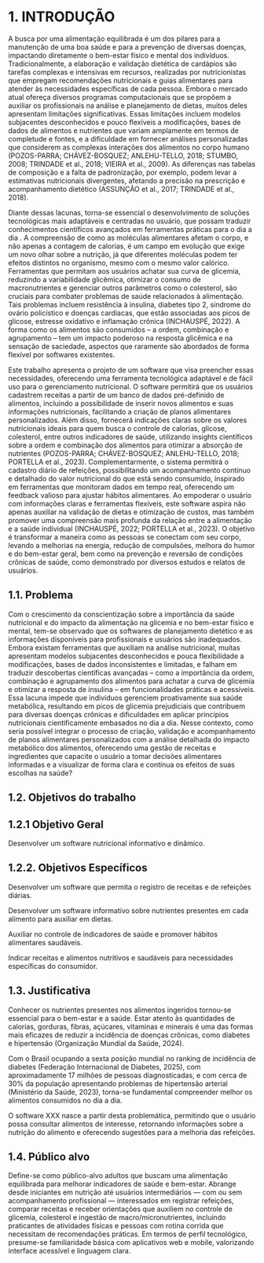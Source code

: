 # 1. INTRODUÇÃO

A busca por uma alimentação equilibrada é um dos pilares para a manutenção de uma boa saúde e para a prevenção de diversas doenças, impactando diretamente o bem-estar físico e mental dos indivíduos. Tradicionalmente, a elaboração e validação dietética de cardápios são tarefas complexas e intensivas em recursos, realizadas por nutricionistas que empregam recomendações nutricionais e guias alimentares para atender às necessidades específicas de cada pessoa. Embora o mercado atual ofereça diversos programas computacionais que se propõem a auxiliar os profissionais na análise e planejamento de dietas, muitos deles apresentam limitações significativas. Essas limitações incluem modelos subjacentes desconhecidos e pouco flexíveis a modificações, bases de dados de alimentos e nutrientes que variam amplamente em termos de completude e fontes, e a dificuldade em fornecer análises personalizadas que considerem as complexas interações dos alimentos no corpo humano (POZOS-PARRA; CHÁVEZ-BOSQUEZ; ANLEHU-TELLO, 2018; STUMBO, 2008; TRINDADE et al., 2018; VIEIRA et al., 2009). As diferenças nas tabelas de composição e a falta de padronização, por exemplo, podem levar a estimativas nutricionais divergentes, afetando a precisão na prescrição e acompanhamento dietético (ASSUNÇÃO et al., 2017; TRINDADE et al., 2018).

Diante dessas lacunas, torna-se essencial o desenvolvimento de soluções tecnológicas mais adaptáveis e centradas no usuário, que possam traduzir conhecimentos científicos avançados em ferramentas práticas para o dia a dia . A compreensão de como as moléculas alimentares afetam o corpo, e não apenas a contagem de calorias, é um campo em evolução que exige um novo olhar sobre a nutrição, já que diferentes moléculas podem ter efeitos distintos no organismo, mesmo com o mesmo valor calórico. Ferramentas que permitam aos usuários achatar sua curva de glicemia, reduzindo a variabilidade glicêmica, otimizar o consumo de macronutrientes  e gerenciar outros parâmetros como o colesterol, são cruciais para combater problemas de saúde relacionados à alimentação. Tais problemas incluem resistência à insulina, diabetes tipo 2, síndrome do ovário policístico e doenças cardíacas, que estão associadas aos picos de glicose, estresse oxidativo e inflamação crônica (INCHAUSPÉ, 2022). A forma como os alimentos são consumidos – a ordem, combinação e agrupamento – tem um impacto poderoso na resposta glicêmica e na sensação de saciedade, aspectos que raramente são abordados de forma flexível por softwares existentes.

Este trabalho apresenta o projeto de um software que visa preencher essas necessidades, oferecendo uma ferramenta tecnológica adaptável e de fácil uso para o gerenciamento nutricional. O software permitirá que os usuários cadastrem receitas a partir de um banco de dados pré-definido de alimentos, incluindo a possibilidade de inserir novos alimentos e suas informações nutricionais, facilitando a criação de planos alimentares personalizados. Além disso, fornecerá indicações claras sobre os valores nutricionais ideais para quem busca o controle de calorias, glicose, colesterol, entre outros indicadores de saúde, utilizando insights científicos sobre a ordem e combinação dos alimentos para otimizar a absorção de nutrientes (POZOS-PARRA; CHÁVEZ-BOSQUEZ; ANLEHU-TELLO, 2018; PORTELLA et al., 2023). Complementarmente, o sistema permitirá o cadastro diário de refeições, possibilitando um acompanhamento contínuo e detalhado do valor nutricional do que está sendo consumido, inspirado em ferramentas que monitoram dados em tempo real, oferecendo um feedback valioso para ajustar hábitos alimentares. Ao empoderar o usuário com informações claras e ferramentas flexíveis, este software aspira não apenas auxiliar na validação de dietas e otimização de custos, mas também promover uma compreensão mais profunda da relação entre a alimentação e a saúde individual (INCHAUSPÉ, 2022; PORTELLA et al., 2023). O objetivo é transformar a maneira como as pessoas se conectam com seu corpo, levando a melhorias na energia, redução de compulsões, melhora do humor e do bem-estar geral, bem como na prevenção e reversão de condições crônicas de saúde, como demonstrado por diversos estudos e relatos de usuários.


## 1.1. Problema

Com o crescimento da conscientização sobre a importância da saúde nutricional e do impacto da alimentação na glicemia e no bem-estar físico e mental, tem-se observado que os softwares de planejamento dietético e as informações disponíveis para profissionais e usuários são inadequados. Embora existam ferramentas que auxiliam na análise nutricional, muitas apresentam modelos subjacentes desconhecidos e pouca flexibilidade a modificações, bases de dados inconsistentes e limitadas, e falham em traduzir descobertas científicas avançadas – como a importância da ordem, combinação e agrupamento dos alimentos para achatar a curva de glicemia e otimizar a resposta de insulina – em funcionalidades práticas e acessíveis. Essa lacuna impede que indivíduos gerenciem proativamente sua saúde metabólica, resultando em picos de glicemia prejudiciais que contribuem para diversas doenças crônicas e dificuldades em aplicar princípios nutricionais cientificamente embasados no dia a dia. Nesse contexto, como seria possível integrar o processo de criação, validação e acompanhamento de planos alimentares personalizados com a análise detalhada do impacto metabólico dos alimentos, oferecendo uma gestão de receitas e ingredientes que capacite o usuário a tomar decisões alimentares informadas e a visualizar de forma clara e contínua os efeitos de suas escolhas na saúde?

## 1.2. Objetivos do trabalho

## 1.2.1 Objetivo Geral

Desenvolver um software nutricional informativo e dinâmico. 

## 1.2.2. Objetivos Específicos

Desenvolver um software que permita o registro de receitas e de refeições diárias. 

Desenvolver um software informativo sobre nutrientes presentes em cada alimento para auxiliar em dietas. 

Auxiliar no controle de indicadores de saúde e promover hábitos alimentares saudáveis. 

Indicar receitas e alimentos nutritivos e saudáveis para necessidades específicas do consumidor. 

## 1.3. Justificativa

Conhecer os nutrientes presentes nos alimentos ingeridos tornou-se essencial para o bem-estar e a saúde. Estar atento às quantidades de calorias, gorduras, fibras, açúcares, vitaminas e minerais é uma das formas mais eficazes de reduzir a incidência de doenças crônicas, como diabetes e hipertensão (Organização Mundial da Saúde, 2024).

Com o Brasil ocupando a sexta posição mundial no ranking de incidência de diabetes (Federação Internacional de Diabetes, 2025), com aproximadamente 17 milhões de pessoas diagnosticadas, e com cerca de 30% da população apresentando problemas de hipertensão arterial (Ministério da Saúde, 2023), torna-se fundamental compreender melhor os alimentos consumidos no dia a dia.

O software XXX nasce a partir desta problemática, permitindo que o usuário possa consultar alimentos de interesse, retornando informações sobre a nutrição do alimento e oferecendo sugestões para a melhoria das refeições.

## 1.4. Público alvo

Define-se como público-alvo adultos que buscam uma alimentação equilibrada para melhorar indicadores de saúde e bem-estar. Abrange desde iniciantes em nutrição até usuários intermediários — com ou sem acompanhamento profissional — interessados em registrar refeições, comparar receitas e receber orientações que auxiliem no controle de glicemia, colesterol e ingestão de macro/micronutrientes, incluindo praticantes de atividades físicas e pessoas com rotina corrida que necessitam de recomendações práticas. Em termos de perfil tecnológico, presume-se familiaridade básica com aplicativos web e mobile, valorizando interface acessível e linguagem clara.
